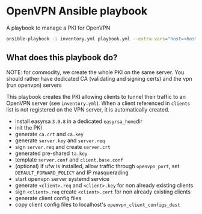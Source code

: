 # OpenVPN Ansible playbook

A playbook to manage a PKI for OpenVPN

```sh
ansible-playbook -i inventory.yml playbook.yml --extra-vars="host=<host-ip> host_user=<host-user> private_key=<ssh-private-key-location>"
```
## What does this playbook do?

NOTE: for commodity, we create the whole PKI on the same server. You should rather have dedicated CA (validating and signing certs) and the vpn (run openvpn) servers

This playbook creates the PKI allowing clients to tunnel their traffic to an OpenVPN server (see `inventory.yml`). When a client referenced in `clients` list is not registered on the VPN server, it is automatically created. 

* install easyrsa `3.0.8` in a dedicated `easyrsa_home`dir
* init the PKI
* generate `ca.crt` and `ca.key`
* generate `server.key` and `server.req`
* sign `server.req` and create `server.crt`
* generated pre-shared `ta.key`
* template `server.conf` and `client.base.conf`
* (optional) if ufw is installed, allow traffic through `openvpn_port`, set `DEFAULT_FORWARD_POLICY` and IP masquerading
* start openvpn server systemd service
* generate `<client>.req` and `<client>.key` for non already existing clients
* sign `<client>.req`  create `<client>.cert` for non already existing clients
* generate client config files
* copy client config files to localhost's `openvpn_client_configs_dest`
